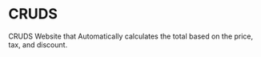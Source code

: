 # CRUDS
 CRUDS Website that Automatically calculates the total based on the price, tax, and discount.

